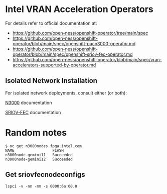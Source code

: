 # Intel VRAN Acceleration Operators

For details refer to official documentation at:

- https://github.com/open-ness/openshift-operator/tree/main/spec
- https://github.com/open-ness/openshift-operator/blob/main/spec/openshift-pacn3000-operator.md
- https://github.com/open-ness/openshift-operator/blob/main/spec/openshift-sriov-fec-operator.md
- https://github.com/open-ness/openshift-operator/blob/main/spec/vran-accelerators-supported-by-operator.md

## Isolated Network Installation
For isolated network deployments, consult either (or both):

[N3000](https://github.com/open-ness/openshift-operator/blob/main/spec/openshift-pacn3000-operator.md#setting-up-operator-registry-locally) documentation

[SRIOV-FEC](https://github.com/open-ness/openshift-operator/blob/main/spec/openshift-sriov-fec-operator.md#setting-up-operator-registry-locally) documentation


# Random notes
```shell
$ oc get n3000nodes.fpga.intel.com
NAME                 FLASH
n3000node-gemini11   Succeeded
n3000node-gemini12   Succeeded
```

## Get sriovfecnodeconfigs
`lspci -v -nn -mm -s 0000:6a:00.0`
